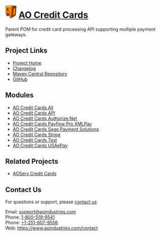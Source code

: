 # [<img src="ao-logo.png" alt="AO Logo" width="35" height="40">](https://www.aoindustries.com/) [AO Credit Cards](https://www.aoindustries.com/ao-credit-cards/)
Parent POM for credit card processing API supporting multiple payment gateways.

## Project Links
* [Project Home](https://www.aoindustries.com/ao-credit-cards/)
* [Changelog](https://www.aoindustries.com/ao-credit-cards/changelog)
* [Maven Central Repository](https://search.maven.org/#search%7Cgav%7C1%7Cg:%22com.aoindustries%22%20AND%20a:%22ao-credit-cards%22)
* [GitHub](https://github.com/aoindustries/ao-credit-cards)

## Modules
* [AO Credit Cards All](https://www.aoindustries.com/ao-credit-cards/all/)
* [AO Credit Cards API](https://www.aoindustries.com/ao-credit-cards/api/)
* [AO Credit Cards Authorize.Net](https://www.aoindustries.com/ao-credit-cards/authorizeNet/)
* [AO Credit Cards Payflow Pro XMLPay](https://www.aoindustries.com/ao-credit-cards/payflowPro/)
* [AO Credit Cards Sage Payment Solutions](https://www.aoindustries.com/ao-credit-cards/sagePayments/)
* [AO Credit Cards Stripe](https://www.aoindustries.com/ao-credit-cards/stripe/)
* [AO Credit Cards Test](https://www.aoindustries.com/ao-credit-cards/test/)
* [AO Credit Cards USAePay](https://www.aoindustries.com/ao-credit-cards/usaepay/)

## Related Projects
* [AOServ Credit Cards](https://www.aoindustries.com/aoserv/credit-cards/)

## Contact Us
For questions or support, please [contact us](https://www.aoindustries.com/contact):

Email: [support@aoindustries.com](mailto:support@aoindustries.com)  
Phone: [1-800-519-9541](tel:1-800-519-9541)  
Phone: [+1-251-607-9556](tel:+1-251-607-9556)  
Web: https://www.aoindustries.com/contact
